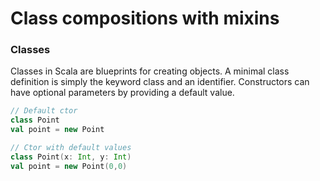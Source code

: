 # Class compositions with mixins
### Classes
Classes in Scala are blueprints for creating objects. A minimal class definition is simply the keyword class and an identifier. Constructors can have optional parameters by providing a default value.

```scala
// Default ctor
class Point
val point = new Point

// Ctor with default values
class Point(x: Int, y: Int)
val point = new Point(0,0)
```
